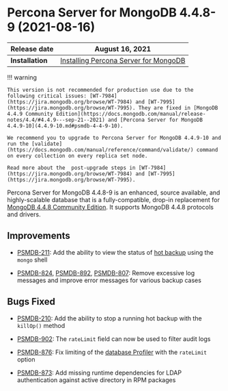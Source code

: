 # Percona Server for MongoDB 4.4.8-9 (2021-08-16)

| **Release date** | August 16, 2021 |
|----------------- | ---------------- | 
| **Installation** | [Installing Percona Server for MongoDB](../install/index.md)|



!!! warning 

    This version is not recommended for production use due to the following critical issues: [WT-7984](https://jira.mongodb.org/browse/WT-7984) and [WT-7995](https://jira.mongodb.org/browse/WT-7995). They are fixed in [MongoDB 4.4.9 Community Edition](https://docs.mongodb.com/manual/release-notes/4.4/#4.4.9---sep-21--2021) and [Percona Server for MongoDB 4.4.9-10](4.4.9-10.md#psmdb-4-4-9-10).

    We recommend you to upgrade to Percona Server for MongoDB 4.4.9-10 and run the [validate](https://docs.mongodb.com/manual/reference/command/validate/) command on every collection on every replica set node.

    Read more about the  post-upgrade steps in [WT-7984](https://jira.mongodb.org/browse/WT-7984) and [WT-7995](https://jira.mongodb.org/browse/WT-7995).

Percona Server for MongoDB 4.4.8-9 is an enhanced, source available, and highly-scalable database that is a
fully-compatible, drop-in replacement for [MongoDB 4.4.8 Community Edition](https://docs.mongodb.com/manual/release-notes/4.4/#4.4.8---aug-4--2021).
It supports MongoDB 4.4.8 protocols and drivers.

## Improvements


* [PSMDB-211](https://jira.percona.com/browse/PSMDB-211): Add the ability to view the status of [hot backup](../hot-backup.md#hot-backup) using the `mongo` shell


* [PSMDB-824](https://jira.percona.com/browse/PSMDB-824), [PSMDB-892](https://jira.percona.com/browse/PSMDB-892), [PSMDB-807](https://jira.percona.com/browse/PSMDB-807): Remove excessive log messages and improve error messages for various backup cases

## Bugs Fixed


* [PSMDB-210](https://jira.percona.com/browse/PSMDB-210): Add the ability to stop a running hot backup with the  `killOp()` method


* [PSMDB-902](https://jira.percona.com/browse/PSMDB-902): The `rateLimit` field can now be used to filter audit logs


* [PSMDB-876](https://jira.percona.com/browse/PSMDB-876): Fix limiting of the [database Profiler](../rate-limit.md#rate-limit) with the `rateLimit` option


* [PSMDB-873](https://jira.percona.com/browse/PSMDB-873): Add missing runtime dependencies for LDAP authentication against active directory in RPM packages
